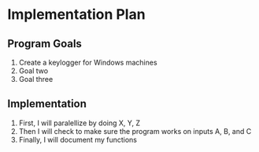 # Implementation Plan

## Program Goals

1. Create a keylogger for Windows machines
2. Goal two
3. Goal three

## Implementation

1. First, I will paralellize by doing X, Y, Z
2. Then I will check to make sure the program works on inputs A, B, and C
3. Finally, I will document my functions
